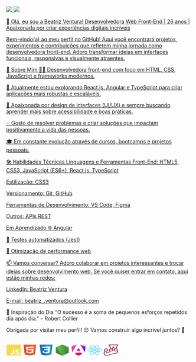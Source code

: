  <div>
   <a href="https://github.com/beatriz-ventura">
   <img height="180em" src="https://github-readme-stats.vercel.app/api?username=beatriz-ventura&show_icons=true&theme=tokyonight&include_all_commits=true&count_private=true"/>
   <img height="180em" src="https://github-readme-stats.vercel.app/api/top-langs/?username=beatriz-ventura&layout=compact&langs_count=6&theme=tokyonight"/>
</div>

👋 Olá, eu sou a Beatriz Ventura!
Desenvolvedora Web Front-End | 26 anos | Apaixonada por criar experiências digitais incríveis

Bem-vindo(a) ao meu perfil no GitHub! Aqui você encontrará projetos, experimentos e contribuições que refletem minha jornada como desenvolvedora front-end. Adoro transformar ideias em interfaces funcionais, responsivas e visualmente atraentes.

🚀 Sobre Mim
👩‍💻 Desenvolvedora front-end com foco em HTML, CSS, JavaScript e frameworks modernos.

🌱 Atualmente estou explorando React.js, Angular e TypeScript para criar aplicações mais robustas e escaláveis.

🎨 Apaixonada por design de interfaces (UI/UX) e sempre buscando aprender mais sobre acessibilidade e boas práticas.

💡 Gosto de resolver problemas e criar soluções que impactam positivamente a vida das pessoas.

🎓 Em constante evolução através de cursos, bootcamps e projetos pessoais.

🛠 Habilidades Técnicas
Linguagens e Ferramentas
Front-End: HTML5, CSS3, JavaScript (ES6+), React.js, TypeScript

Estilização: CSS3

Versionamento: Git, GitHub

Ferramentas de Desenvolvimento: VS Code, Figma

Outros: APIs REST

Em Aprendizado
🌐 Angular

🧪 Testes automatizados (Jest)

🚀 Otimização de performance web


📫 Vamos conversar?
Adoro colaborar em projetos interessantes e trocar ideias sobre desenvolvimento web. Se você quiser entrar em contato, aqui estão minhas redes:

LinkedIn: Beatriz Ventura

E-mail: beatriz_.ventura@outlook.com

💬 Inspiração do Dia
"O sucesso é a soma de pequenos esforços repetidos dia após dia." – Robert Collier

Obrigada por visitar meu perfil! 😊
Vamos construir algo incrível juntos? 🚀

<div style="display: inline_block"><br>
 <img align="center" alt="Js" height="30" width="40" src="https://raw.githubusercontent.com/devicons/devicon/master/icons/javascript/javascript-plain.svg">
 <img align="center" alt="HTML" height="30" width="40" src="https://raw.githubusercontent.com/devicons/devicon/master/icons/html5/html5-original.svg">
 <img align="center" alt="CSS" height="30" width="40" src="https://raw.githubusercontent.com/devicons/devicon/master/icons/css3/css3-original.svg">
 <img align="center" alt="nodejs" height="30" width="40" src="https://raw.githubusercontent.com/devicons/devicon/master/icons/nodejs/nodejs-original.svg">
 <img align="center" alt="angular" height="30" width="40" src="https://raw.githubusercontent.com/devicons/devicon/master/icons/angular/angular-original.svg">
 <img align="center" alt="react" height="30" width="40" src="https://raw.githubusercontent.com/devicons/devicon/master/icons/react/react-original.svg">
 <img align="center" alt="jest" height="30" width="40" src="https://raw.githubusercontent.com/devicons/devicon/master/icons/jest/jest-original.svg">
</div>
 
<br>
 
